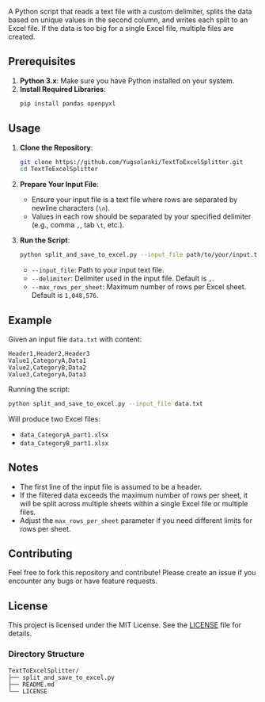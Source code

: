 A Python script that reads a text file with a custom delimiter, splits the data based on unique values in the second column, and writes each split to an Excel file. If the data is too big for a single Excel file, multiple files are 
created.

## Prerequisites

1. **Python 3.x**: Make sure you have Python installed on your system.
2. **Install Required Libraries**:
   ```bash
   pip install pandas openpyxl
   ```

## Usage

1. **Clone the Repository**:
   ```bash
   git clone https://github.com/Yugsolanki/TextToExcelSplitter.git
   cd TextToExcelSplitter
   ```

2. **Prepare Your Input File**:
   - Ensure your input file is a text file where rows are separated by newline characters (`\n`).
   - Values in each row should be separated by your specified delimiter (e.g., comma `,`, tab `\t`, etc.).

3. **Run the Script**:
   ```bash
   python split_and_save_to_excel.py --input_file path/to/your/input.txt --delimiter , --max_rows_per_sheet 1048576
   ```

   - `--input_file`: Path to your input text file.
   - `--delimiter`: Delimiter used in the input file. Default is `,`.
   - `--max_rows_per_sheet`: Maximum number of rows per Excel sheet. Default is `1,048,576`.

## Example

Given an input file `data.txt` with content:
```
Header1,Header2,Header3
Value1,CategoryA,Data1
Value2,CategoryB,Data2
Value3,CategoryA,Data3
```

Running the script:
```bash
python split_and_save_to_excel.py --input_file data.txt
```

Will produce two Excel files:
- `data_CategoryA_part1.xlsx`
- `data_CategoryB_part1.xlsx`

## Notes

- The first line of the input file is assumed to be a header.
- If the filtered data exceeds the maximum number of rows per sheet, it will be split across multiple sheets within a single Excel file or multiple files.
- Adjust the `max_rows_per_sheet` parameter if you need different limits for rows per sheet.

## Contributing

Feel free to fork this repository and contribute! Please create an issue if you encounter any bugs or have feature requests.

## License

This project is licensed under the MIT License. See the [LICENSE](LICENSE) file for details.

### Directory Structure
```
TextToExcelSplitter/
├── split_and_save_to_excel.py
├── README.md
└── LICENSE
```
